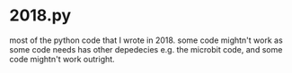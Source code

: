 # 2018.py
most of the python code that I wrote in 2018.
some code mightn't work as some code needs has other depedecies e.g. the microbit code,
and some code mightn't work outright.
